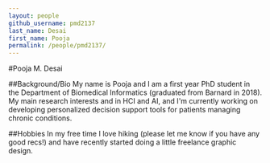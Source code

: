 ```yaml
---
layout: people
github_username: pmd2137
last_name: Desai
first_name: Pooja
permalink: /people/pmd2137/
---
```


#Pooja M. Desai 

##Background/Bio
My name is Pooja and I am a first year PhD student in the Department of Biomedical Informatics (graduated from Barnard in 2018). My main research interests and in HCI and AI, and I'm currently working on developing personalized decision support tools for patients managing chronic conditions. 

##Hobbies
In my free time I love hiking (please let me know if you have any good recs!) and have recently started doing a little freelance graphic design.
